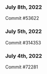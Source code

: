 ### July 8th, 2022

Commit #53622

### July 5th, 2022

Commit #314353


### July 4th, 2022

Commit #72281
